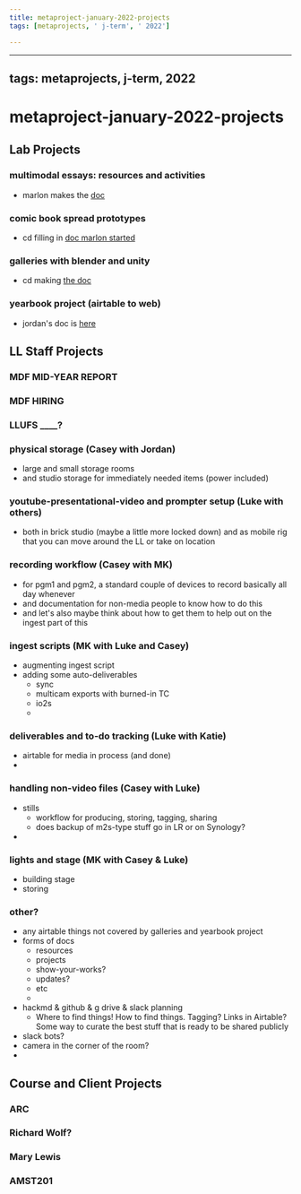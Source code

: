 ```yaml
---
title: metaproject-january-2022-projects
tags: [metaprojects, ' j-term', ' 2022']

---
```


---
tags: metaprojects, j-term, 2022
---
# metaproject-january-2022-projects

## Lab Projects

### multimodal essays: resources and activities
* marlon makes the [doc](https://hackmd.io/8DyTQma8Qm258zEhJQgrKg)

### comic book spread prototypes
* cd filling in [doc marlon started](https://hackmd.io/D27SUVILRPiuLeeAv0OD7Q?both)

### galleries with blender and unity
* cd making [the doc](https://hackmd.io/bHDTyoIbQim66bFp1HcLyw)

### yearbook project (airtable to web)
* jordan's doc is [here](https://hackmd.io/R8YdGQrVR9e-bgghFEaa4A)

## LL Staff Projects

### MDF MID-YEAR REPORT

### MDF HIRING

### LLUFS ____? 

### physical storage (Casey with Jordan)
* large and small storage rooms
* and studio storage for immediately needed items (power included)
### youtube-presentational-video and prompter setup (Luke with others)
* both in brick studio (maybe a little more locked down) and as mobile rig that you can move around the LL or take on location
### recording workflow (Casey with MK)
* for pgm1 and pgm2, a standard couple of devices to record basically all day whenever
* and documentation for non-media people to know how to do this
* and let's also maybe think about how to get them to help out on the ingest part of this

### ingest scripts (MK with Luke and Casey)
* augmenting ingest script
* adding some auto-deliverables
    * sync
    * multicam exports with burned-in TC
    * io2s
    * 
### deliverables and to-do tracking (Luke with Katie)
* airtable for media in process (and done)
* 
### handling non-video files (Casey with Luke)
* stills
    * workflow for producing, storing, tagging, sharing
    * does backup of m2s-type stuff go in LR or on Synology?
* 
### lights and stage (MK with Casey & Luke)
* building stage
* storing

### other?
* any airtable things not covered by galleries and yearbook project
* forms of docs
    * resources
    * projects
    * show-your-works?
    * updates?
    * etc
    * 
* hackmd & github & g drive & slack planning
    * Where to find things! How to find things. Tagging? Links in Airtable? Some way to curate the best stuff that is ready to be shared publicly
* slack bots?
* camera in the corner of the room?
* 


## Course and Client Projects

### ARC

### Richard Wolf?

### Mary Lewis


### AMST201
